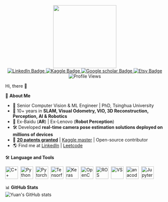 <div id="header" align="center">
  <img src="https://media4.giphy.com/media/v1.Y2lkPTc5MGI3NjExZjBscHg4ZmdzYnNyYWZ1am1xaHdnb3RzbTBvNnQ1bGJyY283ZzU1ZCZlcD12MV9pbnRlcm5hbF9naWZfYnlfaWQmY3Q9cw/6FT3QE3AJMfwJDZBNr/giphy.gif" width="200"/>
</div>
<div id="badges" align="center">
  <a href="https://www.linkedin.com/in/yuan-lin-6915a7a4/">
    <img src="https://img.shields.io/badge/LinkedIn-blue?style=for-the-badge&logo=linkedin&logoColor=white" alt="LinkedIn Badge"/>
  </a>
  <a href="https://www.kaggle.com/yuanlin08">
    <img src="https://img.shields.io/badge/Kaggle-blue?style=for-the-badge&logo=Kaggle&logoColor=white" alt="Kaggle Badge"/>
  </a>
  <a href="https://scholar.google.com/citations?user=kNLbqmgAAAAJ&hl=zh-CN">
    <img src="https://img.shields.io/badge/Google scholar-blue?style=for-the-badge&logo=Google scholar&logoColor=white" alt="Google scholar Badge"/>
  </a>
  <a href="https://www.etsy.com/shop/ByteGalleyByYuan">
    <img src="https://img.shields.io/badge/Etsy-blue?style=for-the-badge&logo=Etsy&logoColor=white" alt="Etsy Badge"/>
  </a>
</div>

<div align="center">
  <img src="https://komarev.com/ghpvc/?username=linyuanthocr&style=flat-square&color=blue" alt="Profile Views"/>
</div>



Hi, there 👋

🚀 **About Me**  
- 🎯 Senior Computer Vision & ML Engineer | PhD, Tsinghua University  
- 🤖 10+ years in **SLAM, Visual Odometry, VIO, 3D Reconstruction, Perception, AI & Robotics**  
- 🔬 Ex-Baidu (**AR**) | Ex-Lenovo (**Robot Perception**)  
- 🛠 Developed **real-time camera pose estimation solutions deployed on millions of devices**  
- 📜 **[20 patents granted](https://docs.google.com/document/d/1JQaRMtpPIr3B12LFzQswhm_YDIG4PWs8QIXlTV7AoW0/edit?usp=sharing)** | [Kaggle master](https://www.kaggle.com/yuanlin08) | Open-source contributor  
- 🌎 Find me at [LinkedIn](https://www.linkedin.com/in/yuan-lin-6915a7a4/) | [Leetcode](https://leetcode.com/u/linyuanthocr/)


🛠 **Language and Tools**  
<div>         
<img src="https://cdn.jsdelivr.net/gh/devicons/devicon@latest/icons/cplusplus/cplusplus-original.svg" title="C++" alt="C++" width="40" height="40"/>&nbsp;
<img src="https://cdn.jsdelivr.net/gh/devicons/devicon@latest/icons/python/python-original.svg" title="Python" alt="Python" width="40" height="40"/>&nbsp;
<img src="https://cdn.jsdelivr.net/gh/devicons/devicon@latest/icons/pytorch/pytorch-original.svg" title="Pytorch" alt="Pytorch" width="40" height="40"/>&nbsp;
<img src="https://cdn.jsdelivr.net/gh/devicons/devicon@latest/icons/tensorflow/tensorflow-original.svg" title="Tensorflow" alt="Tensorflow" width="40" height="40"/>&nbsp;  
<img src="https://cdn.jsdelivr.net/gh/devicons/devicon@latest/icons/keras/keras-original.svg" title="Keras" alt="Keras" width="40" height="40"/>&nbsp;  
<img src="https://cdn.jsdelivr.net/gh/devicons/devicon@latest/icons/opencv/opencv-original.svg" title="OpenCV" alt="OpenCV" width="40" height="40"/>&nbsp;
<img src="https://cdn.jsdelivr.net/gh/devicons/devicon@latest/icons/ros/ros-original.svg" title="ROS" alt="ROS" width="40" height="40"/>&nbsp;
<img src="https://cdn.jsdelivr.net/gh/devicons/devicon@latest/icons/vscode/vscode-original.svg" title="VS" alt="VS" width="40" height="40"/>&nbsp;
<img src="https://cdn.jsdelivr.net/gh/devicons/devicon@latest/icons/anaconda/anaconda-original.svg" title="anacoda" alt="anacoda" width="40" height="40"/>&nbsp;
<img src="https://cdn.jsdelivr.net/gh/devicons/devicon@latest/icons/jupyter/jupyter-original-wordmark.svg" title="Jupyter" alt="Jupyter" width="40" height="40"/>&nbsp; 
</div>
     



📊 **GitHub Stats**  
![Yuan's GitHub stats](https://github-readme-stats.vercel.app/api?username=linyuanthocr&show_icons=true&theme=dracula&cache_seconds=60)
